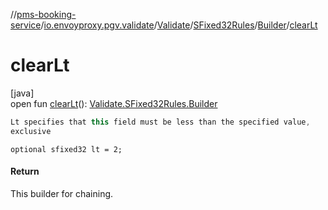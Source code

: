 //[pms-booking-service](../../../../../index.md)/[io.envoyproxy.pgv.validate](../../../index.md)/[Validate](../../index.md)/[SFixed32Rules](../index.md)/[Builder](index.md)/[clearLt](clear-lt.md)

# clearLt

[java]\
open fun [clearLt](clear-lt.md)(): [Validate.SFixed32Rules.Builder](index.md)

```kotlin
Lt specifies that this field must be less than the specified value,
exclusive

```
`optional sfixed32 lt = 2;`

#### Return

This builder for chaining.